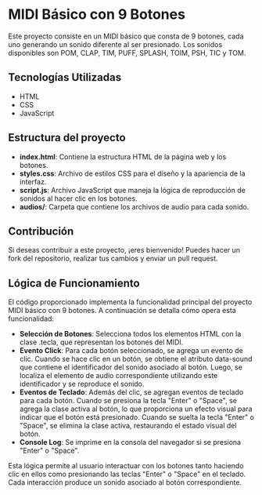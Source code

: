# MIDI Básico con 9 Botones

Este proyecto consiste en un MIDI básico que consta de 9 botones, cada uno generando un sonido diferente al ser presionado. Los sonidos disponibles son POM, CLAP, TIM, PUFF, SPLASH, TOIM, PSH, TIC y TOM.

## Tecnologías Utilizadas

- HTML
- CSS
- JavaScript

## Estructura del proyecto

- **index.html**: Contiene la estructura HTML de la página web y los botones.
- **styles.css**: Archivo de estilos CSS para el diseño y la apariencia de la interfaz.
- **script.js**: Archivo JavaScript que maneja la lógica de reproducción de sonidos al hacer clic en los botones.
- **audios/**: Carpeta que contiene los archivos de audio para cada sonido.

## Contribución

Si deseas contribuir a este proyecto, ¡eres bienvenido! Puedes hacer un fork del repositorio, realizar tus cambios y enviar un pull request.

## Lógica de Funcionamiento

El código proporcionado implementa la funcionalidad principal del proyecto MIDI básico con 9 botones. A continuación se detalla cómo opera esta funcionalidad:

- **Selección de Botones**: Selecciona todos los elementos HTML con la clase .tecla, que representan los botones del MIDI.
- **Evento Click**: Para cada botón seleccionado, se agrega un evento de clic. Cuando se hace clic en un botón, se obtiene el atributo data-sound que contiene el identificador del sonido asociado al botón. Luego, se localiza el elemento de audio correspondiente utilizando este identificador y se reproduce el sonido.
- **Eventos de Teclado**: Además del clic, se agregan eventos de teclado para cada botón. Cuando se presiona la tecla "Enter" o "Space", se agrega la clase activa al botón, lo que proporciona un efecto visual para indicar que el botón está presionado. Cuando se suelta la tecla "Enter" o "Space", se elimina la clase activa, restaurando el estado visual del botón.
- **Console Log**: Se imprime en la consola del navegador si se presiona "Enter" o "Space".

Esta lógica permite al usuario interactuar con los botones tanto haciendo clic en ellos como presionando las teclas "Enter" o "Space" en el teclado. Cada interacción produce un sonido asociado al botón correspondiente.

